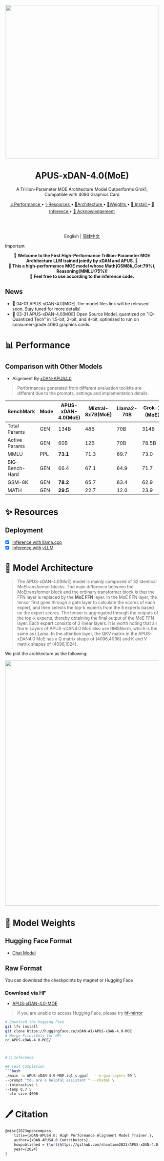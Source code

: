 
<div align="center">
  <img src="https://github.com/shootime2021/APUS-xDAN-4.0-moe/assets/75604726/d32dd5e3-b901-49c7-aa35-067d6df91bce" width="500px"/>
  
  # APUS-xDAN-4.0(MoE)

  A Trillion-Parameter MOE Architecture Model Outperforms Grok1, Compatible with 4090 Graphics Card

  <a href="#-performance">📊Performance </a> •
  <a href="#-resources">✨Resources </a> •
  <a href="#-model-architecture">📖Architecture </a> •
  <a href="#-model-weights">📂Weights </a> •
  <a href="#-install"> 🔨 Install </a> •
  <a href="#-inference">🚀Inference </a> •
  <a href="#-acknowledgement">🤝 Acknowledgement </a>

  <br />
  <br />

  English | [简体中文](README_zh-CN.md)

</div>


> [!Important]
> <div align="center">
> <b>
> 📢 Welcome to the First High-Performance Trillion-Parameter MOE Architecture LLM trained jointly by xDAN and APUS. 📢
> </b>
> <br>
> <b>
> 🤗 This a high-performance MOE model whose Math(GSM8k_Cot:79%), Reasoning(MMLU:75%)</a>!
> </b>
> <br>
> <b>
> 🙏 Feel free to use according to the  inference code.
> </b>
> </div>


## News 

- 🙌 04-01 APUS-xDAN-4.0(MOE) The model files link will be released soon. Stay tuned for more details!
- 🙌 03-31 APUS-xDAN-4.0(MOE) Open Source Model, quantized on  "IQ-Quantized Tech" in  1.5-bit, 2-bit, and 4-bit, optimized to run on consumer-grade 4090 graphics cards.

  


# 📊 Performance

## Comparison with Other Models

- Alignment By [xDAN-APUS4.0]([https://huggingface.co/xDAN-AI/APUS-xDAN-4.0-MOE)

> Performances generated from different evaluation toolkits are different due to the prompts, settings and implementation details.



| BenchMark        | Mode | APUS-xDAN-4.0(MoE) | Mixtral-8x7B(MoE) |  Llama2-70B | Grok-1（MoE） |
|-----------------|------|-----------------|--------------|-------------|-------------------|
| Total Params   |  GEN   |      134B         |     48B      |     70B     |       314B         |
| Active Params   |  GEN   |      60B         |     12B      |     70B     |       78.5B         |
| MMLU            | PPL  | **73.1**            | 71.3         | 69.7        | 73.0             |
| BIG-Bench-Hard  | GEN  | 66.4            | 67.1         | 64.9        | 71.7              | 
| GSM-8K          | GEN  | **78.2**         | 65.7         | 63.4        | 62.9              |
| MATH            | GEN  | **29.5**         | 22.7         | 12.0        | 23.9              | 

# ✨ Resources

## Deployment
- [x] [Inference with llama.cpp](https://github.com/ggerganov/llama.cpp)
- [x] [Inference with vLLM](https://github.com/vllm-project/vllm)

# 📖 Model Architecture

>  The APUS-xDAN-4.0(MoE) model is mainly composed of 32 identical MoEtransformer blocks. The main difference between the MoEtransformer block and the ordinary transformer block is that the FFN layer is replaced by the **MoE FFN** layer. In the MoE FFN layer, the tensor first goes through a gate layer to calculate the scores of each expert, and then selects the top-k experts from the 8 experts based on the expert scores. The tensor is aggregated through the outputs of the top-k experts, thereby obtaining the final output of the MoE FFN layer. Each expert consists of 3 linear layers. It is worth noting that all Norm Layers of APUS-xDAN4.0 MoE also use RMSNorm, which is the same as LLama. In the attention layer, the QKV matrix in the APUS-xDAN4.0 MoE has a Q matrix shape of (4096,4096) and K and V matrix shapes of (4096,1024).

We plot the architecture as the following:

<div align="center">
  <img src="https://github.com/shootime2021/APUS-xDAN-4.0-moe/assets/75604726/5c86b15a-5858-48bd-a6b3-62d1c326b6f4" width="800px"/>
</div>

# 📂 Model Weights

## Hugging Face Format

- [Chat Model](https://huggingface.co/xDAN-AI/APUS-xDAN-4.0-MOE)

## Raw Format

You can download the checkpoints by magnet or Hugging Face

### Download via HF

- [APUS-xDAN-4.0-MOE](https://huggingface.co/xDAN-AI/APUS-xDAN-4.0-MOE)

> If you are unable to access Hugging Face, please try [hf-mirror](https://huggingface.co/xDAN-AI/APUS-xDAN-4.0-MOE)


```bash
# Download the Hugging Face
git lfs install
git clone https://huggingface.co/xDAN-AI/APUS-xDAN-4.0-MOE
# Merge Files(Only for HF)
cd APUS-xDAN-4.0-MOE/



# 🚀 Inference

## Text Completion 
```bash
./main -m APUS-xDAN-4.0-MOE.iq1_s.gguf   --n-gpu-layers 99 \
--prompt "You are a helpful assistant " --chatml \
--interactive \
--temp 0.7 \
--ctx-size 4096
```


# 🖊️ Citation


```latex
@misc{2023opencompass,
    title={xDAN-APUS4.0: High Performance Alignment Model Trainer.},
    author={xDAN-APUS4.0 Contributors},
    howpublished = {\url{https://github.com/shootime2021/APUS-xDAN-4.0-moe}},
    year={2024}
}
```
